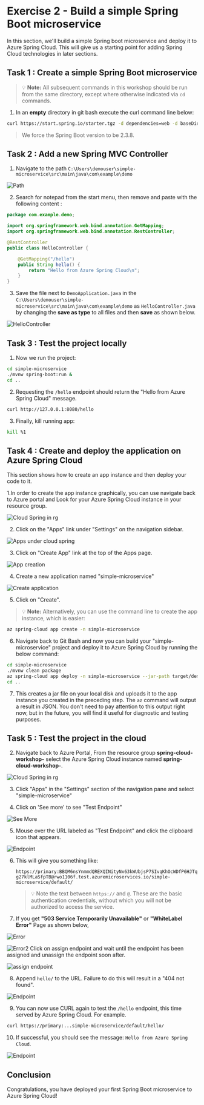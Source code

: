 # Exercise 2 - Build a simple Spring Boot microservice

In this section, we'll build a simple Spring boot microservice and deploy it to Azure Spring Cloud. This will give us a starting point for adding Spring Cloud technologies in later sections.

## Task 1 : Create a simple Spring Boot microservice

>💡 __Note:__ All subsequent commands in this workshop should be run from the same directory, except where otherwise indicated via `cd` commands.

1. In an __empty__ directory in git bash execute the curl command line below:

```bash
curl https://start.spring.io/starter.tgz -d dependencies=web -d baseDir=simple-microservice -d bootVersion=2.3.8 -d javaVersion=1.8 | tar -xzvf -
```

> We force the Spring Boot version to be 2.3.8.

## Task 2 : Add a new Spring MVC Controller

1. Navigate to the path `C:\Users\demouser\simple-microservice\src\main\java\com\example\demo`

![Path](media/folder-path.png)

2. Search for notepad from the start menu, then remove and paste with the following content :


```java
package com.example.demo;

import org.springframework.web.bind.annotation.GetMapping;
import org.springframework.web.bind.annotation.RestController;

@RestController
public class HelloController {

    @GetMapping("/hello")
    public String hello() {
        return "Hello from Azure Spring Cloud\n";
    }
}
```

3. Save the file next to `DemoApplication.java` in the `C:\Users\demouser\simple-microservice\src\main\java\com\example\demo` as `HelloController.java` by changing the **save as type** to all files and then **save** as shown below.

![HelloController](media/hello-controller-java.png)


## Task 3 : Test the project locally

1. Now we run the project:

```bash
cd simple-microservice
./mvnw spring-boot:run &
cd ..
```

2. Requesting the `/hello` endpoint should return the "Hello from Azure Spring Cloud" message.

```bash
curl http://127.0.0.1:8080/hello
```

3. Finally, kill running app:

```bash
kill %1
```

## Task 4 : Create and deploy the application on Azure Spring Cloud

This section shows how to create an app instance and then deploy your code to it.

1.In order to create the app instance graphically, you can use navigate back to Azure portal and Look for your Azure Spring Cloud instance in your resource group.

![Cloud Spring in rg](media/spring-cloud.png)

2. Click on the "Apps" link under "Settings" on the navigation sidebar.

![Apps under cloud spring ](media/spring-cloud-apps.png)

3. Click on "Create App" link at the top of the Apps page.

![App creation ](media/spring-cloud-app-creation.png)

4. Create a new application named "simple-microservice"

![Create application](media/01-create-application.png)

5. Click on "Create".

>💡 __Note:__ Alternatively, you can use the command line to create the app instance, which is easier:

```bash
az spring-cloud app create -n simple-microservice
```
6. Navigate back to Git Bash and now you can build your "simple-microservice" project and deploy it to Azure Spring Cloud by running the below command:

```bash
cd simple-microservice
./mvnw clean package
az spring-cloud app deploy -n simple-microservice --jar-path target/demo-0.0.1-SNAPSHOT.jar
cd ..
```

7. This creates a jar file on your local disk and uploads it to the app instance you created in the preceding step.  The `az` command will output a result in JSON.  You don't need to pay attention to this output right now, but in the future, you will find it useful for diagnostic and testing purposes.

## Task 5 : Test the project in the cloud

2. Navigate back to Azure Portal, From the resource group **spring-cloud-workshop-<inject key="DeploymentID" enableCopy="false"/>** select the Azure Spring Cloud instance named **spring-cloud-workshop-<inject key="DeploymentID" enableCopy="false"/>**.

![Cloud Spring in rg](media/spring-cloud.png)

3. Click "Apps" in the "Settings" section of the navigation pane and select "simple-microservice"

4. Click on 'See more' to see "Test Endpoint"

![See More](media/02-seemore.png)

5. Mouse over the URL labeled as "Test Endpoint" and click the clipboard icon that appears.  

![Endpoint](media/microservice-endpoint.png)
    
6. This will give you something like:

   `https://primary:BBQM6nsYnmmdQREXQINityNx63kWUbjsP7SIvqKhOcWDfP6HJTqg27klMLaSfpTB@rwo1106f.test.azuremicroservices.io/simple-microservice/default/`
   >💡 Note the text between `https://` and `@`.  These are the basic authentication credentials, without which you will not be authorized to access the service.

7. If you get **"503 Service Temporarily Unavailable"** or **"WhiteLabel Error"** Page as shown below,

![Error](media/endpoint-error.png)

![Error2](media/error02.png)
   Click on assign endpoint and wait until the endpoint has been assigned and unassign the endpoint soon after. 

![assign endpoint](media/simple-microservice-endpoint-assign.png)

8. Append `hello/` to the URL.  Failure to do this will result in a "404 not found".

![Endpoint](media/hello-from-spring-cloud.png)

9. You can now use CURL again to test the `/hello` endpoint, this time served by Azure Spring Cloud.  For example.

```bash
curl https://primary:...simple-microservice/default/hello/
```

10. If successful, you should see the message: `Hello from Azure Spring Cloud`.

![Endpoint](media/curl-hello-from-spring-cloud.png)

## Conclusion

Congratulations, you have deployed your first Spring Boot microservice to Azure Spring Cloud!
